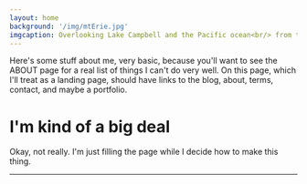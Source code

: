```yaml
---
layout: home
background: '/img/mtErie.jpg'
imgcaption: Overlooking Lake Campbell and the Pacific ocean<br/> from the summit of Mt Erie - Anacortes, WA
---
```

Here's some stuff about me, very basic, because you'll want to see the ABOUT page for a real list of things I can't do very well. On this page, which I'll treat as a landing page, should have links to the blog, about, terms, contact, and maybe a portfolio.

# I'm kind of a big deal

Okay, not really. I'm just filling the page while I decide how to make this thing.

---
